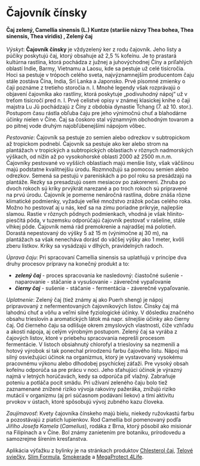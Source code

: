 Čajovník čínsky
===============

#### Čaj zelený, Camellia sinensis (L.) Kuntze (staršie názvy Thea bohea, Thea sinensis, Thea viridis) , Zelený čaj

*Výskyt*: **Čajovník čínsky** je vždyzelený ker z rodu čajovník. Jeho listy a
púčiky poskytujú čaj, ktorý obsahuje až 2,5 % kofeínu. Je to prastará kultúrna
rastlina, ktorá pochádza z južnej a juhovýchodnej Číny a priľahlých oblastí
Indie, Barmy, Vietnamu a Laosu, kde sa pestuje už celé tisícročia. Hoci sa
pestuje v trópoch celého sveta, najvýznamnejším producentom čaju stále zostáva
Čína, India, Srí Lanka a Japonsko. Prvé písomné zmienky o čaji poznáme z
tretieho storočia n. l. Mnohé legendy však rozprávajú o objavení čajovníka ako
rastliny, ktorá poskytuje „podivuhodný nápoj“ už v treťom tisícročí pred n. l.
Prvé celistvé opisy v známej klasickej knihe o čaji majstra Lu Jü pochádzajú z
Číny z obdobia dynastie Tchang (7. až 10. stor.). Postupom času rástla obľuba
čaju pre jeho výnimočnú chuť a blahodárne účinky nielen v Číne. Čaj sa čoskoro
stal významným obchodným tovarom a po pitnej vode druhým najobľúbenejšími
nápojom vôbec.

*Pestovanie*: Čajovník sa pestuje zo semien alebo odrezkov v subtropickom až
tropickom podnebí. Čajovník sa pestuje ako ker alebo strom na plantážach v
tropických a subtropických oblastiach v rôznych nadmorských výškach, od nížin až
po vysokohorské oblasti 2000 až 2500 m.n.m. Čajovníky pestované vo vyšších
oblastiach majú menšie listy, však väčšinou majú podstatne kvalitnejšiu úrodu.
Rozmnožujú sa pomocou semien alebo odrezkov. Semená sa pestujú v pareniskách a
po pol roku sa presádzajú na plantáže. Rezky sa presadzujú osem mesiacov po
zakorenení. Zhruba po dvoch rokoch sú kríky prvýkrát narezané a po troch rokoch
sú pripravené na prvú úrodu. Čajovník je pomerne nenáročná rastlina, dobre znáša
rôzne klimatické podmienky, vyžaduje veľké množstvo zrážok počas celého roka.
Možno ho pestovať aj u nás, keď sa na zimu poriadne prikryje, najlepšie slamou.
Rastie v rôznych pôdnych podmienkach, vhodná je však hlinito-piesčitá pôda, v
tuzemsku odporúčajú čajovník pestovať v rašeline, stále vlhkej pôde. Čajovník
nemá rád premokrenie a najradšej má polotieň. Dorastá nepestovaný do výšky 5 až
15 m (výnimočne aj 30 m), na plantážach sa však nenecháva dorásť do väčšej výšky
ako 1 meter, kvôli zberu lístkov. Kríky sa vysádzajú v dlhých, pravidelných
radoch.

*Úprava čaju*: Pri spracovaní Camellia sinensis sa uplatňujú v princípe dva
druhy procesov prípravy na konečný produkt a to:

* ***zelený čaj*** - proces spracovania ke nasledovný: čiastočné sušenie - naparovanie - stáčanie a vysušovanie - záverečné vypaľovanie
* ***čierny čaj*** - sušenie - stáčanie - fermentácia - záverečné vypaľovanie.

*Uplatnenie*: Zelený čaj (tiež známy aj ako Puerh sheng) je nápoj pripravovaný z
nefermentovaných čajovníkových listov. Čínsky čaj má lahodnú chuť a vôňu a veľmi
silné fyziologické účinky. V dôsledku značného obsahu trieslovín a aromatických
látok má napr. silnejšie účinky ako čierny čaj. Od čierneho čaju sa odlišuje
okrem zmyslových vlastností, čiže vzhľadu a akosti nápoja, aj celým výrobným
postupom. Zelený čaj sa vyrába z čajových listov, ktoré v priebehu spracovania
neprešli procesom fermentácie. V listoch obsiahnutý chlorofyl a triesloviny sa
nezmenili a hotový výrobok si tak ponechal prirodzenú farbu čajového listu.
Nápoj má silný osviežujúci účinok na organizmus, ktorý je vystavovaný vysokému
pracovnému výkonu alebo dlhodobej psychickej záťaži. Pre vysoký obsah kofeínu
odporúča sa pre prácu v noci. Jeho sťahujúci účinok je výrazný najmä v letných
horúčavách, kedy sa odporúča piť vlažný. Zabraňuje poteniu a potláča pocit
smädu. Pri užívaní zeleného čaju bolo tiež zaznamenané znížené riziko vývoja
rakoviny pažeráka, znižujú riziko mutácií v organizmu (aj pri súčasnom podávaní
liekov) a tlmí aktivitu prvokov v ústach, ktoré spôsobujú vývoj zubného kazu
človeka.

*Zaujímavosť*: Kvety čajovníka čínskeho majú bielu, niekedy ružovkastú farbu a
pozostávajú z piatich lupienkov. Rod Camellia bol pomenovaný podľa *Jiřího
Josefa Kamela* (*Camelius*), rodáka z Brna, ktorý pôsobil ako misionár na
Filipínach a v Číne. Bol známy zanietením pre botaniku, prírodovedu a samozrejme
šírením kresťanstva.

Aplikácia výťažku z bylinky je na stránkach produktov
[Chlesterol čaj](../caje/cholesterol),
[Telové sviečky](../sviecky/telove-sviecky),
[Slim Formula](../procvi/slim-formula),
[Smokerade](../procvi/smokerade) a
[MegaProtect 4Life](../procvi/megaprotect-4life).
